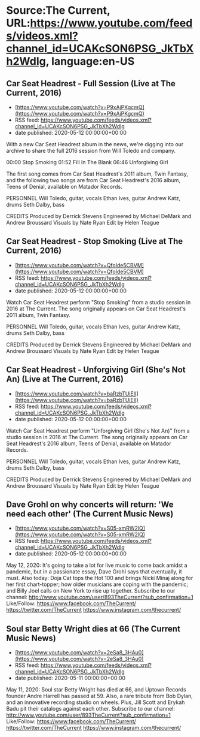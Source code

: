 # Source:The Current, URL:https://www.youtube.com/feeds/videos.xml?channel_id=UCAKcSON6PSG_JkTbXh2WdIg, language:en-US

## Car Seat Headrest - Full Session (Live at The Current, 2016)
 - [https://www.youtube.com/watch?v=P9xAjPKgcmQ](https://www.youtube.com/watch?v=P9xAjPKgcmQ)
 - RSS feed: https://www.youtube.com/feeds/videos.xml?channel_id=UCAKcSON6PSG_JkTbXh2WdIg
 - date published: 2020-05-12 00:00:00+00:00

With a new Car Seat Headrest album in the news, we're digging into our archive to share the full 2016 session from Will Toledo and company. 

00:00 Stop Smoking
01:52 Fill In The Blank
06:46 Unforgiving Girl

The first song comes from Car Seat Headrest's 2011 album, Twin Fantasy, and the following two songs are from Car Seat Headrest's 2016 album, Teens of Denial, available on Matador Records.

PERSONNEL
Will Toledo, guitar, vocals
Ethan Ives, guitar
Andrew Katz, drums
Seth Dalby, bass

CREDITS
Produced by Derrick Stevens
Engineered by Michael DeMark and Andrew Broussard
Visuals by Nate Ryan
Edit by Helen Teague

## Car Seat Headrest - Stop Smoking (Live at The Current, 2016)
 - [https://www.youtube.com/watch?v=QfoIde5CBVM](https://www.youtube.com/watch?v=QfoIde5CBVM)
 - RSS feed: https://www.youtube.com/feeds/videos.xml?channel_id=UCAKcSON6PSG_JkTbXh2WdIg
 - date published: 2020-05-12 00:00:00+00:00

Watch Car Seat Headrest perform "Stop Smoking" from a studio session in 2016 at The Current. The song originally appears on Car Seat Headrest's 2011 album, Twin Fantasy.

PERSONNEL
Will Toledo, guitar, vocals
Ethan Ives, guitar
Andrew Katz, drums
Seth Dalby, bass

CREDITS
Produced by Derrick Stevens
Engineered by Michael DeMark and Andrew Broussard
Visuals by Nate Ryan
Edit by Helen Teague

## Car Seat Headrest - Unforgiving Girl (She's Not An) (Live at The Current, 2016)
 - [https://www.youtube.com/watch?v=baRzbTUiEII](https://www.youtube.com/watch?v=baRzbTUiEII)
 - RSS feed: https://www.youtube.com/feeds/videos.xml?channel_id=UCAKcSON6PSG_JkTbXh2WdIg
 - date published: 2020-05-12 00:00:00+00:00

Watch Car Seat Headrest perform "Unforgiving Girl (She's Not An)" from a studio session in 2016 at The Current. The song originally appears on Car Seat Headrest's 2016 album, Teens of Denial, available on Matador Records.

PERSONNEL
Will Toledo, guitar, vocals
Ethan Ives, guitar
Andrew Katz, drums
Seth Dalby, bass

CREDITS
Produced by Derrick Stevens
Engineered by Michael DeMark and Andrew Broussard
Visuals by Nate Ryan
Edit by Helen Teague

## Dave Grohl on why concerts will return: 'We need each other' (The Current Music News)
 - [https://www.youtube.com/watch?v=S05-xmRW2lQ](https://www.youtube.com/watch?v=S05-xmRW2lQ)
 - RSS feed: https://www.youtube.com/feeds/videos.xml?channel_id=UCAKcSON6PSG_JkTbXh2WdIg
 - date published: 2020-05-12 00:00:00+00:00

May 12, 2020: It's going to take a lot for live music to come back amidst a pandemic, but in a passionate essay, Dave Grohl says that eventually, it must. Also today: Doja Cat tops the Hot 100 and brings Nicki Minaj along for her first chart-topper; how older musicians are coping with the pandemic; and Billy Joel calls on New York to rise up together.
Subscribe to our channel:
http://www.youtube.com/user/893TheCurrent?sub_confirmation=1
Like/Follow:
https://www.facebook.com/TheCurrent/
https://twitter.com/TheCurrent
https://www.instagram.com/thecurrent/

## Soul star Betty Wright dies at 66 (The Current Music News)
 - [https://www.youtube.com/watch?v=2eSa8_3HAu0](https://www.youtube.com/watch?v=2eSa8_3HAu0)
 - RSS feed: https://www.youtube.com/feeds/videos.xml?channel_id=UCAKcSON6PSG_JkTbXh2WdIg
 - date published: 2020-05-11 00:00:00+00:00

May 11, 2020: Soul star Betty Wright has died at 66, and Uptown Records founder Andre Harrell has passed at 59. Also, a rare tribute from Bob Dylan, and an innovative recording studio on wheels. Plus, Jill Scott and Erykah Badu pit their catalogs against each other.
Subscribe to our channel:
http://www.youtube.com/user/893TheCurrent?sub_confirmation=1
Like/Follow:
https://www.facebook.com/TheCurrent/
https://twitter.com/TheCurrent
https://www.instagram.com/thecurrent/

